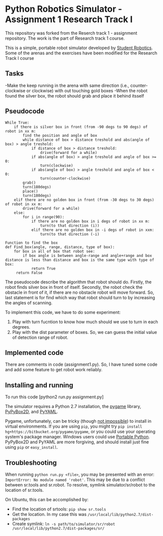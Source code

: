 Python Robotics Simulator - Assignment 1 Research Track I
================================

This repository was forked from the Reserch track 1 - assignment repository. The work is the part of Research track 1 course.

This is a simple, portable robot simulator developed by [Student Robotics](https://studentrobotics.org).
Some of the arenas and the exercises have been modified for the Research Track I course

Tasks
--------------------
-Make the keep running in the arena with same direction (i.e., counter-clockwise or clockwise) with out touching gold boxes
-When the robot found the silver box, the robot should grab and place it behind itsself

Pseudocode
--------------------
```
While True:
    if there is silver box in front (from -90 degs to 90 degs) of robot in xx m:
        find the position and angle of box
        while distance of box > distance treshold and abs(angle of box) > angle treshold:
            if distance of box > distance treshold:
                drive(forward for a while)
            if abs(angle of box) > angle treshold and angle of box >= 0:
                turn(clockwise)
            if abs(angle of box) > angle treshold and angle of box < 0:
                turn(counter-clockwise)
        grab()
        turn(180degs)
        place()
        turn(180degs)
    elif there are no golden box in front (from -30 degs to 30 degs) of robot in xx m:
        drive(forward for a while)
    else:
        for i in range(90):
            if there are no golden box in i degs of robot in xx m:
                turn(to that direction (i))
            elif there are no golden box in -i degs of robot in xxm:
                turn(to that direction (-i)       

Function to find the box
def Find_box(angle, range, distance, type of box):
    for box in all of box that robot see:
        if box angle is between angle-range and angle+range and box distance is less than distance and box is the same type with type of box:
            return True
     return False
```
The pseudocode describe the algorithm that robot should do. Firstly, the robot finds silver box in front of itself. Secondly, the robot check the obstacle in front of it, if there are no obstacle robot will move forward. So, last statement is for find which way that robot should turn to by increasing the angles of scanning.

To implement this code, we have to do some experiment:
1. Play with turn fucntion to know how much should we use to turn in each degrees.
2. Play with the dist parameter of boxes. So, we can guess the initial value of detection range of robot.

Implemented code
--------------------

There are comments in code (assignment1.py). So, I have tuned some code and add some feature to get robot work reliably.


Installing and running
----------------------
To run this code
[python2 run.py assignment.py]

The simulator requires a Python 2.7 installation, the [pygame](http://pygame.org/) library, [PyPyBox2D](https://pypi.python.org/pypi/pypybox2d/2.1-r331), and [PyYAML](https://pypi.python.org/pypi/PyYAML/).

Pygame, unfortunately, can be tricky (though [not impossible](http://askubuntu.com/q/312767)) to install in virtual environments. If you are using `pip`, you might try `pip install hg+https://bitbucket.org/pygame/pygame`, or you could use your operating system's package manager. Windows users could use [Portable Python](http://portablepython.com/). PyPyBox2D and PyYAML are more forgiving, and should install just fine using `pip` or `easy_install`.

## Troubleshooting

When running `python run.py <file>`, you may be presented with an error: `ImportError: No module named 'robot'`. This may be due to a conflict between sr.tools and sr.robot. To resolve, symlink simulator/sr/robot to the location of sr.tools.

On Ubuntu, this can be accomplished by:
* Find the location of srtools: `pip show sr.tools`
* Get the location. In my case this was `/usr/local/lib/python2.7/dist-packages`
* Create symlink: `ln -s path/to/simulator/sr/robot /usr/local/lib/python2.7/dist-packages/sr/`

